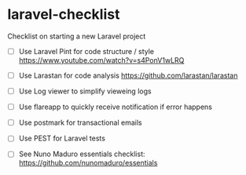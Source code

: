 # laravel-checklist
Checklist on starting a new Laravel project

- [ ] Use Laravel Pint for code structure / style https://www.youtube.com/watch?v=s4PonV1wLRQ
- [ ] Use Larastan for code analysis https://github.com/larastan/larastan
- [ ] Use Log viewer to simplify vieweing logs
- [ ] Use flareapp to quickly receive notification if error happens
- [ ] Use postmark for transactional emails
- [ ] Use PEST for Laravel tests
- [ ] See Nuno Maduro essentials checklist: https://github.com/nunomaduro/essentials 
 
